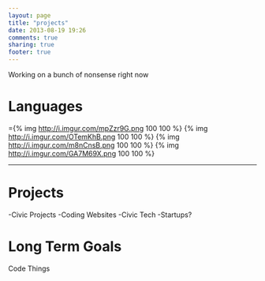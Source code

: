 ```yaml
---
layout: page
title: "projects"
date: 2013-08-19 19:26
comments: true
sharing: true
footer: true
---
```



Working on a bunch of nonsense right now


Languages
===========
={% img  http://i.imgur.com/mpZzr9G.png 100 100  %}
{% img  http://i.imgur.com/OTemKhB.png 100 100  %}
{% img  http://i.imgur.com/m8nCnsB.png 100 100  %}
{% img  http://i.imgur.com/GA7M69X.png 100 100  %}

--------
Projects
============= 
-Civic Projects 
-Coding Websites 
-Civic Tech 
-Startups? 

Long Term Goals
==============
Code Things